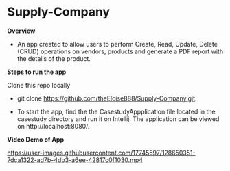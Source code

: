 # Supply-Company

**Overview**

* An app created to allow users to perform Create, Read, Update, Delete (CRUD) operations on vendors, products and generate a PDF report with the details of the product. 

**Steps to run the app**

Clone this repo locally

* git clone https://github.com/theEloise888/Supply-Company.git.

* To start the app, find the the CasestudyAppplication file located in the casestudy directory and run it on Intellij. The application can be viewed on http://localhost:8080/. 

**Video Demo of App**

https://user-images.githubusercontent.com/17745597/128650351-7dca1322-ad7b-4db3-a6ee-42817c0f1030.mp4




